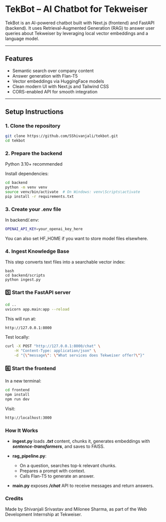# TekBot – AI Chatbot for Tekweiser

TekBot is an AI-powered chatbot built with Next.js (frontend) and FastAPI (backend). It uses Retrieval-Augmented Generation (RAG) to answer user queries about Tekweiser by leveraging local vector embeddings and a language model.

---

## Features

- Semantic search over company content  
- Answer generation with Flan-T5  
- Vector embeddings via HuggingFace models  
- Clean modern UI with Next.js and Tailwind CSS  
- CORS-enabled API for smooth integration

---

## Setup Instructions

### 1️. Clone the repository

```bash
git clone https://github.com/SShivanjali/tekbot.git
cd tekbot
```

### 2️. Prepare the backend
Python 3.10+ recommended

Install dependencies:

```bash
cd backend
python -m venv venv
source venv/bin/activate  # On Windows: venv\Scripts\activate
pip install -r requirements.txt
```

### 3️. Create your .env file
In backend/.env:

```bash
OPENAI_API_KEY=your_openai_key_here
```
You can also set HF_HOME if you want to store model files elsewhere.

### 4️. Ingest Knowledge Base
This step converts text files into a searchable vector index:
```
bash
cd backend/scripts
python ingest.py
```

### 5️⃣ Start the FastAPI server
```bash
cd ..
uvicorn app.main:app --reload
```

This will run at:
```bash
http://127.0.0.1:8000
```

Test locally:

```bash
curl -X POST "http://127.0.0.1:8000/chat" \
    -H "Content-Type: application/json" \
    -d "{\"message\": \"What services does Tekweiser offer?\"}"
```

### 6️⃣ Start the frontend
In a new terminal:

```bash
cd frontend
npm install
npm run dev
```

Visit:
```bash
http://localhost:3000
```

### How It Works
- **ingest.py** loads _**.txt**_ content, chunks it, generates embeddings with _**sentence-transformers**_, and saves to FAISS.

- **rag_pipeline.py**:

    - On a question, searches top-k relevant chunks.
    - Prepares a prompt with context.
    - Calls Flan-T5 to generate an answer.

- **main.py** exposes _**/chat**_ API to receive messages and return answers.

### Credits
Made by Shivanjali Srivastav and Milonee Sharma, as part of the Web Development Internship at Tekweiser.


